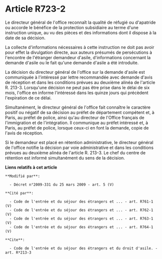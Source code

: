 # Article R723-2

Le directeur général de l'office reconnaît la qualité de réfugié ou d'apatride ou accorde le bénéfice de la protection
subsidiaire au terme d'une instruction unique, au vu des pièces et des informations dont il dispose à la date de sa
décision. 

La collecte d'informations nécessaires à cette instruction ne doit pas avoir pour effet la divulgation directe, aux auteurs
présumés de persécutions à l'encontre de l'étranger demandeur d'asile, d'informations concernant la demande d'asile ou le
fait qu'une demande d'asile a été introduite. 

La décision du directeur général de l'office sur la demande d'asile est communiquée à l'intéressé par lettre recommandée avec
demande d'avis de réception et dans les conditions prévues au deuxième alinéa de l'article R. 213-3. Lorsqu'une décision ne
peut pas être prise dans le délai de six mois, l'office en informe l'intéressé dans les quinze jours qui précèdent
l'expiration de ce délai. 

Simultanément, le directeur général de l'office fait connaître le caractère positif ou négatif de sa décision au préfet de
département compétent et, à Paris, au préfet de police, ainsi qu'au directeur de l'Office français de l'immigration et de
l'intégration. Il communique au préfet intéressé et, à Paris, au préfet de police, lorsque ceux-ci en font la demande, copie
de l'avis de réception. 

Si le demandeur est placé en rétention administrative, le directeur général de l'office notifie la décision par voie
administrative et dans les conditions prévues au deuxième alinéa de l'article R. 213-3. Le chef du centre de rétention est
informé simultanément du sens de la décision.

**Liens relatifs à cet article**

	**Modifié par**:

	  - Décret n°2009-331 du 25 mars 2009 - art. 5 (V)

	**Cité par**:

	  - Code de l'entrée et du séjour des étrangers et ... - art. R761-1 (V)
	  - Code de l'entrée et du séjour des étrangers et ... - art. R762-1 (V)
	  - Code de l'entrée et du séjour des étrangers et ... - art. R763-1 (V)
	  - Code de l'entrée et du séjour des étrangers et ... - art. R764-1 (V)

	**Cite**:

	  - Code de l'entrée et du séjour des étrangers et du droit d'asile. - art. R*213-3
